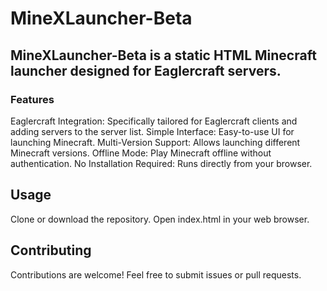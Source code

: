 # MineXLauncher-Beta
## MineXLauncher-Beta is a static HTML Minecraft launcher designed for Eaglercraft servers.

### Features
Eaglercraft Integration: Specifically tailored for Eaglercraft clients and adding servers to the server list.
Simple Interface: Easy-to-use UI for launching Minecraft.
Multi-Version Support: Allows launching different Minecraft versions.
Offline Mode: Play Minecraft offline without authentication.
No Installation Required: Runs directly from your browser.
## Usage
Clone or download the repository.
Open index.html in your web browser.
## Contributing
Contributions are welcome! Feel free to submit issues or pull requests.


